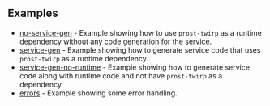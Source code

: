 ## Examples

* [no-service-gen](no-service-gen) - Example showing how to use `prost-twirp` as a runtime dependency without any code
  generation for the service.
* [service-gen](service-gen) - Example showing how to generate service code that uses `prost-twirp` as a runtime
  dependency.
* [service-gen-no-runtime](service-gen-no-runtime) - Example showing how to generate service code along with runtime
  code and not have `prost-twirp` as a dependency.
* [errors](errors) - Example showing some error handling.